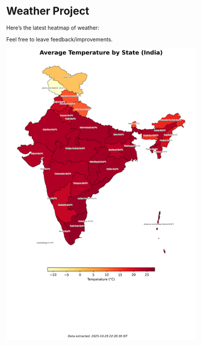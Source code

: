 # Weather Project

Here’s the latest heatmap of weather:

Feel free to leave feedback/improvements.

![India Heatmap](docs/assets/india_heatmap.png?v=0245D8)
